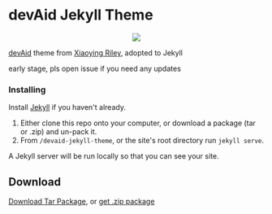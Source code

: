 # devAid **Jekyll** Theme

<p align="center">
  <img src="images/devaid_cover.png">
</p>

[devAid](https://github.com/xriley/devAid-Theme) theme from [Xiaoying Riley](http://xiaoyingriley.com/), adopted to Jekyll

early stage, pls open issue if you need any updates

### Installing

Install [Jekyll](https://jekyllrb.com/) if you haven't already.

1. Either clone this repo onto your computer, or download a package (tar or .zip) and un-pack it.
2. From `/devaid-jekyll-theme`, or the site's root directory run `jekyll serve`.

A Jekyll server will be run locally so that you can see your site.

## Download

[Download Tar Package](https://github.com/kevit/devaid-jekyll-theme/blob/master/archive.tar.bz2), or [get .zip package](https://github.com/thundergolfer/devaid-jekyll-theme/archive/master.zip)
